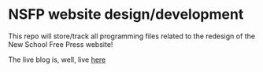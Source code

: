 # NSFP website design/development

This repo will store/track all programming files related to the redesign of the New School Free Press website!

The live blog is, well, live [here](https://www.newschoolfreepress.com/covid-19/)
